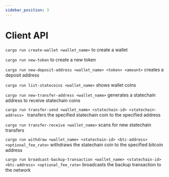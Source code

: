 ```yaml
---
sidebar_position: 3
---
```


# Client API

`cargo run create-wallet <wallet_name>` to create a wallet

`cargo run new-token` to create a new token

`cargo run new-deposit-address <wallet_name> <token> <amount>` creates a deposit address

`cargo run list-statecoins <wallet_name>` shows wallet coins

`cargo run new-transfer-address <wallet_name>` generates a statechain address to receive statechain coins

`cargo run transfer-send <wallet_name> <statechain-id> <statechain-address> ` transfers the specified statechain coin to the specified address

`cargo run transfer-receive <wallet_name>` scans for new statechain transfers

`cargo run withdraw <wallet_name> <statechain-id> <btc-address> <optional_fee_rate>` withdraws the statechain coin to the specified bitcoin address

`cargo run broadcast-backup-transaction <wallet_name> <statechain-id> <btc-address> <optional_fee_rate>` broadcasts the backup transaction to the network